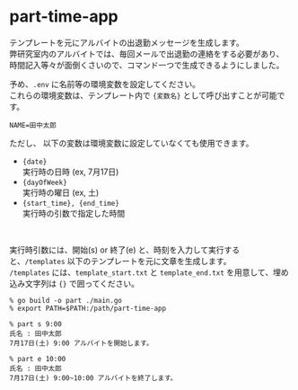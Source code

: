 # part-time-app
テンプレートを元にアルバイトの出退勤メッセージを生成します。  
弊研究室内のアルバイトでは、毎回メールで出退勤の連絡をする必要があり、
時間記入等々が面倒くさいので、コマンド一つで生成できるようにしました。  

予め、`.env` に名前等の環境変数を設定してください。  
これらの環境変数は、テンプレート内で `{変数名}` として呼び出すことが可能です。
```
NAME=田中太郎
```  
ただし、 以下の変数は環境変数に設定していなくても使用できます。
- `{date}`  
実行時の日時 (ex, 7月17日)
- `{dayOfWeek}`  
実行時の曜日 (ex, 土)
- `{start_time}, {end_time}`  
実行時の引数で指定した時間
<br>

実行時引数には、開始(s) or 終了(e) と、時刻を入力して実行すると、`/templates` 以下のテンプレートを元に文章を生成します。  
`/templates` には、`template_start.txt` と `template_end.txt` を用意して、埋め込み文字列は `{}` で囲ってください。  
  
```
% go build -o part ./main.go
% export PATH=$PATH:/path/part-time-app

% part s 9:00
氏名 : 田中太郎
7月17日(土) 9:00 アルバイトを開始します。

% part e 10:00
氏名 : 田中太郎
7月17日(土) 9:00~10:00 アルバイトを終了します。
```
